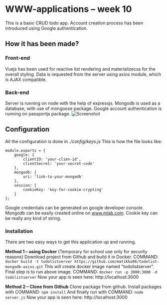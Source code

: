 # WWW-applications – week 10

This is a basic CRUD todo app. Account creation process has been introduced using Google authentication. 

## How it has been made?
### Front-end
Vuejs has been used for reactive list rendering and materializecss for the overall styling. Data is requested from the server using axios module, which is AJAX compatible.

### Back-end
Server is running on node with the help of expressjs. Mongodb is used as a database, with use of mongoose package. Google account authentication is running on passportjs package.
![Screenshot](https://github.com/matikka96/todolist-vko10/blob/master/screenshot.png?raw=true)

## Configuration
All the configuration is done in *./config/keys.js* This is how the file looks like:
```
module.exports = {
	google: {
		clientID: 'your-clien-id',
		clientSecret: 'your-secret-code'
	},
	mongodb: {
		uri: 'link-to-your-mongodb'
	},
	session: {
		cookieKey: 'key-for-cookie-crypting'
	}
};
```
Google credentials can be generated on google developer console.
Mongodb can be easily created online on www.mlab.com.
Cookie key can be really any kind of string.

### Installation

There are two easy ways to get this application up and running. 

**Method 1 – using Docker** (Temporary for school use only for security reasons)
Download project from Github and build it in Docker. 
COMMAND: 
```docker build -t todolistserver https://github.com/matikka96/todolist-mongodb-axios.git```
This will create docker image named "todolistserver".
Final step is to run above image. 
COMMAND: 
```docker run -p 3000:3000 -d todolistserver```
Now your app is seen here: http://localhost:3000

**Method 2 – Clone from Github**
Clone package from github. Install packages with 
COMMAND:
```npm install```
And finally run with 
COMMAND:
```node server.js```
Now your app is seen here: http://localhost:3000
